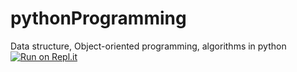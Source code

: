 # pythonProgramming
Data structure, Object-oriented programming, algorithms in python
[![Run on Repl.it](https://repl.it/badge/github/veereshthotigar/pythonProgramming)](https://repl.it/github/veereshthotigar/pythonProgramming)
